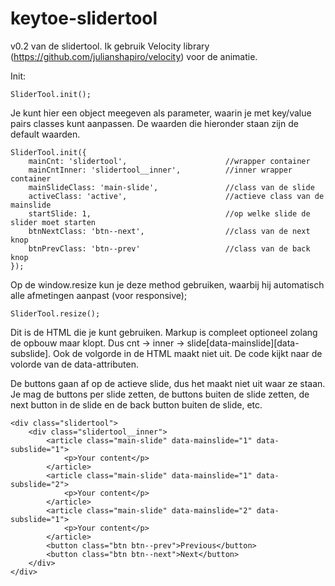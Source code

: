 # keytoe-slidertool
v0.2 van de slidertool. Ik gebruik Velocity library (https://github.com/julianshapiro/velocity) voor de animatie.

Init:
```
SliderTool.init();
```

Je kunt hier een object meegeven als parameter, waarin je met key/value pairs classes kunt aanpassen. De waarden die hieronder staan zijn de default waarden.

```
SliderTool.init({
	mainCnt: 'slidertool', 						//wrapper container
	mainCntInner: 'slidertool__inner',			//inner wrapper container
	mainSlideClass: 'main-slide',				//class van de slide
	activeClass: 'active',						//actieve class van de mainslide
	startSlide: 1,								//op welke slide de slider moet starten
	btnNextClass: 'btn--next',					//class van de next knop
	btnPrevClass: 'btn--prev'					//class van de back knop
});
```


Op de window.resize kun je deze method gebruiken, waarbij hij automatisch alle afmetingen aanpast (voor responsive);

```
SliderTool.resize();
```


Dit is de HTML die je kunt gebruiken. Markup is compleet optioneel zolang de opbouw maar klopt. Dus cnt -> inner -> slide[data-mainslide][data-subslide]. Ook de volgorde in de HTML maakt niet uit. De code kijkt naar de volorde van de data-attributen. 

De buttons gaan af op de actieve slide, dus het maakt niet uit waar ze staan. Je mag de buttons per slide zetten, de buttons buiten de slide zetten, de next button in de slide en de back button buiten de slide, etc.

```
<div class="slidertool">
	<div class="slidertool__inner">
		<article class="main-slide" data-mainslide="1" data-subslide="1">
			<p>Your content</p>
		</article>
		<article class="main-slide" data-mainslide="1" data-subslide="2">
			<p>Your content</p>
		</article>
		<article class="main-slide" data-mainslide="2" data-subslide="1">
			<p>Your content</p>
		</article>
		<button class="btn btn--prev">Previous</button>
		<button class="btn btn--next">Next</button>
	</div>
</div>
```



